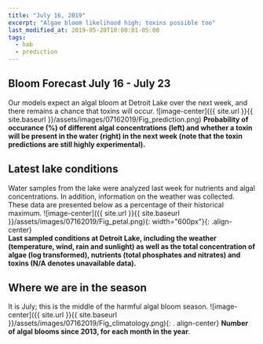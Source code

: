 ```yaml
---
title: "July 16, 2019"
excerpt: "Algae bloom likelihood high; toxins possible too"
last_modified_at: 2019-05-20T10:00:01-05:00
tags: 
  - hab
  - prediction
---
```

## Bloom Forecast July 16 - July 23
Our models expect an algal bloom at Detroit Lake over the next week, and there remains a chance that toxins will occur.
![image-center]({{ site.url }}{{ site.baseurl }}/assets/images/07162019/Fig_prediction.png)
__Probability of occurance (%) of different algal concentrations (left) and whether a toxin will be  present in the water (right) in the next week (note that the toxin predictions are still highly      experimental).__

## Latest lake conditions
Water samples from the lake were analyzed last week for nutrients and algal concentrations. In       addition, information on the weather was collected. These data are presented below as a percentage   of their historical maximum.
![image-center]({{ site.url }}{{ site.baseurl }}/assets/images/07162019/Fig_petal.png){:             width="600px"}{: .align-center}
<br clear="all" />
__Last sampled conditions at Detroit Lake, including the weather (temperature, wind, rain and        sunlight) as well as the total concentration of algae (log transformed), nutrients (total phosphates and nitrates) and  toxins (N/A denotes unavailable data).__

## Where we are in the season
It is July; this is the middle of the harmful algal bloom season.
![image-center]({{ site.url }}{{ site.baseurl }}/assets/images/07162019/Fig_climatology.png){: .     align-center}
__Number of algal blooms since 2013, for each month in the year__.
